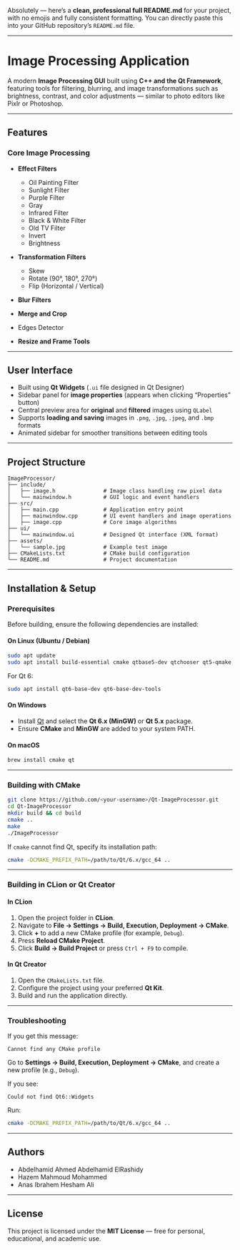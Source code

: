 Absolutely — here’s a **clean, professional full README.md** for your project, with no emojis and fully consistent formatting.
You can directly paste this into your GitHub repository’s `README.md` file.

---

# Image Processing Application

A modern **Image Processing GUI** built using **C++ and the Qt Framework**, featuring tools for filtering, blurring, and image transformations such as brightness, contrast, and color adjustments — similar to photo editors like Pixlr or Photoshop.

---

## Features

### Core Image Processing

* **Effect Filters**

  * Oil Painting Filter
  * Sunlight Filter
  * Purple Filter
  * Gray
  * Infrared Filter
  * Black & White Filter
  * Old TV Filter
  * Invert
  * Brightness
* **Transformation Filters**
  * Skew
  * Rotate (90°, 180°, 270°)
  * Flip (Horizontal / Vertical)
* **Blur Filters**
* **Merge and Crop**
* Edges Detector
* **Resize and Frame Tools**

---

## User Interface

* Built using **Qt Widgets** (`.ui` file designed in Qt Designer)
* Sidebar panel for **image properties** (appears when clicking “Properties” button)
* Central preview area for **original** and **filtered** images using `QLabel`
* Supports **loading and saving** images in `.png`, `.jpg`, `.jpeg`, and `.bmp` formats
* Animated sidebar for smoother transitions between editing tools

---

## Project Structure

```
ImageProcessor/
├── include/
│   ├── image.h               # Image class handling raw pixel data
│   └── mainwindow.h          # GUI logic and event handlers
├── src/
│   ├── main.cpp              # Application entry point
│   ├── mainwindow.cpp        # UI event handlers and image operations
│   ├── image.cpp             # Core image algorithms
├── ui/
│   └── mainwindow.ui         # Designed Qt interface (XML format)
├── assets/
│   └── sample.jpg            # Example test image
├── CMakeLists.txt            # CMake build configuration
└── README.md                 # Project documentation
```

---

## Installation & Setup

### Prerequisites

Before building, ensure the following dependencies are installed:

#### On Linux (Ubuntu / Debian)

```bash
sudo apt update
sudo apt install build-essential cmake qtbase5-dev qtchooser qt5-qmake qtbase5-dev-tools
```

For Qt 6:

```bash
sudo apt install qt6-base-dev qt6-base-dev-tools
```

#### On Windows

* Install [Qt](https://www.qt.io/download-open-source) and select the **Qt 6.x (MinGW)** or **Qt 5.x** package.
* Ensure **CMake** and **MinGW** are added to your system PATH.

#### On macOS

```bash
brew install cmake qt
```

---

### Building with CMake

```bash
git clone https://github.com/<your-username>/Qt-ImageProcessor.git
cd Qt-ImageProcessor
mkdir build && cd build
cmake ..
make
./ImageProcessor
```

If `cmake` cannot find Qt, specify its installation path:

```bash
cmake -DCMAKE_PREFIX_PATH=/path/to/Qt/6.x/gcc_64 ..
```

---

### Building in CLion or Qt Creator

#### In CLion

1. Open the project folder in **CLion**.
2. Navigate to **File → Settings → Build, Execution, Deployment → CMake**.
3. Click **+** to add a new CMake profile (for example, `Debug`).
4. Press **Reload CMake Project**.
5. Click **Build → Build Project** or press `Ctrl + F9` to compile.

#### In Qt Creator

1. Open the `CMakeLists.txt` file.
2. Configure the project using your preferred **Qt Kit**.
3. Build and run the application directly.

---

### Troubleshooting

If you get this message:

```
Cannot find any CMake profile
```

Go to **Settings → Build, Execution, Deployment → CMake**, and create a new profile (e.g., `Debug`).

If you see:

```
Could not find Qt6::Widgets
```

Run:

```bash
cmake -DCMAKE_PREFIX_PATH=/path/to/Qt/6.x/gcc_64 ..
```

---

## Authors

- Abdelhamid Ahmed Abdelhamid ElRashidy 
- Hazem Mahmoud Mohammed 
- Anas Ibrahem Hesham Ali
---

## License

This project is licensed under the **MIT License** — free for personal, educational, and academic use.

